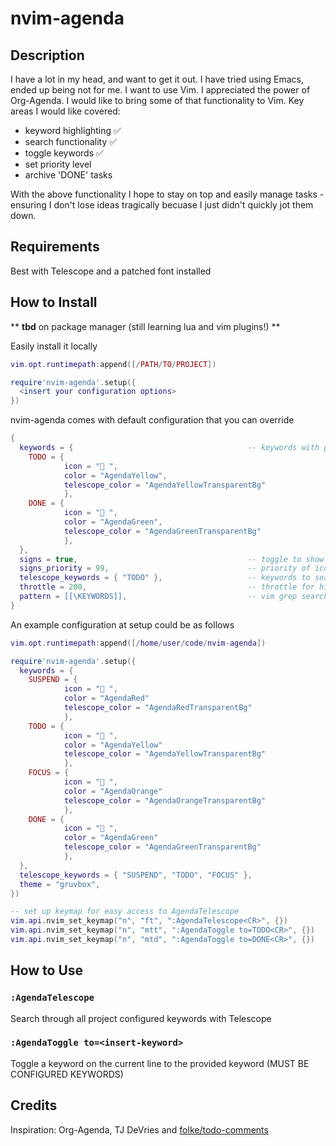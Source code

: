 # nvim-agenda

## Description
I have a lot in my head, and want to get it out.  I have tried using Emacs, ended up being not for me.  I want to use Vim.  I appreciated the power of Org-Agenda.  I would like to bring some of that functionality to Vim.  Key areas I would like covered:
 - keyword highlighting :white_check_mark:
 - search functionality :white_check_mark: 
 - toggle keywords :white_check_mark: 
 - set priority level
 - archive 'DONE' tasks

With the above functionality I hope to stay on top and easily manage tasks - ensuring I don't lose ideas tragically becuase I just didn't quickly jot them down.


## Requirements
Best with Telescope and a patched font installed


## How to Install
** __tbd__ on package manager (still learning lua and vim plugins!) **

Easily install it locally
```lua
vim.opt.runtimepath:append([/PATH/TO/PROJECT])

require'nvim-agenda'.setup({
  <insert your configuration options>
})
```

nvim-agenda comes with default configuration that you can override
```lua
{
  keywords = {                                       -- keywords with patch font icon and colorscheme
    TODO = { 
			icon = " ", 
			color = "AgendaYellow",                        
			telescope_color = "AgendaYellowTransparentBg"
			},  
    DONE = { 
			icon = " ", 
			color = "AgendaGreen",
			telescope_color = "AgendaGreenTransparentBg"
			},
  },
  signs = true,                                      -- toggle to show icons  
  signs_priority = 99,                               -- priority of icons
  telescope_keywords = { "TODO" },                   -- keywords to search for when using AgendaTelescope
  throttle = 200,                                    -- throttle for highlight loop
  pattern = [[\KEYWORDS]],                           -- vim grep search pattern
}
```

An example configuration at setup could be as follows
```lua
vim.opt.runtimepath:append([/home/user/code/nvim-agenda])

require'nvim-agenda'.setup({
  keywords = {
    SUSPEND = { 
			icon = "󱍥 ", 
			color = "AgendaRed" 
			telescope_color = "AgendaRedTransparentBg"
			},
    TODO = { 
			icon = " ", 
			color = "AgendaYellow" 
			telescope_color = "AgendaYellowTransparentBg"
			},
    FOCUS = { 
			icon = "󰈸 ", 
			color = "AgendaOrange" 
			telescope_color = "AgendaOrangeTransparentBg"
			},
    DONE = { 
			icon = " ", 
			color = "AgendaGreen" 
			telescope_color = "AgendaGreenTransparentBg"
			},
  },
  telescope_keywords = { "SUSPEND", "TODO", "FOCUS" },
  theme = "gruvbox",
})

-- set up keymap for easy access to AgendaTelescope
vim.api.nvim_set_keymap("n", "ft", ":AgendaTelescope<CR>", {})
vim.api.nvim_set_keymap("n", "mtt", ":AgendaToggle to=TODO<CR>", {})
vim.api.nvim_set_keymap("n", "mtd", ":AgendaToggle to=DONE<CR>", {})
```


## How to Use
### `:AgendaTelescope`
Search through all project configured keywords with Telescope

### `:AgendaToggle to=<insert-keyword>`
Toggle a keyword on the current line to the provided keyword (MUST BE CONFIGURED KEYWORDS)

## Credits
Inspiration: Org-Agenda, TJ DeVries and [folke/todo-comments](https://github.com/folke/todo-comments.nvim/tree/main)
